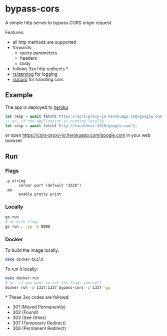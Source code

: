 # bypass-cors

A simple http server to bypass CORS origin request

Features:

- all http methods are supported
- forwards:
  - query parameters
  - headers
  - body
- follows 3xx http redirects \*
- [rs/zerolog](https://github.com/rs/zerolog) for logging
- [rs/cors](https://github.com/rs/cors) for handling cors

## Example

The app is deployed to [heroku](https://cors-proxy-io.herokuapp.com)

```javascript
let resp = await fetch('https://cors-proxy-io.herokuapp.com/google.com');
// or, if the application is running locally
let resp = await fetch('http://localhost:3228/google.com');
```

or open https://cors-proxy-io.herokuapp.com/google.com in your web browser

## Run

### Flags

```
-p string
      server port (default "3228")
-pp
      enable pretty print
```

### Locally

```bash
go run .
# or with flags
go run . -pp -p 8080
```

### Docker

To build the image locally:

```bash
make docker-build
```

To run it locally:

```bash
make docker-run
# or, if you want to set the flags yourself
docker run -p 1337:1337 bypass-cors -p 1337 -pp
```

\* These 3xx codes are followd:

- 301 (Moved Permanently)
- 302 (Found)
- 303 (See Other)
- 307 (Temporary Redirect)
- 308 (Permanent Redirect)
